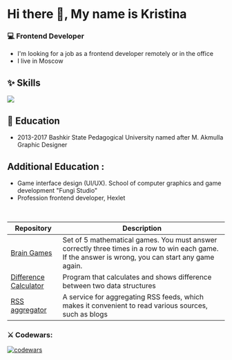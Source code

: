 # Hi there 👋, My name is Kristina


### 💻 Frontend Developer

*   I'm looking for a job as a frontend developer remotely or in the office
*   I live in Moscow

## ✨ Skills 
<p>
  <a href="https://skillicons.dev">
    <img src="https://skillicons.dev/icons?i=js,github,html,css,figma,ai" />
  </a>
</p>

## 📝 Education
- 2013-2017 Bashkir State Pedagogical University named after M. Akmulla
Graphic Designer
 
## Additional Education :
- Game interface design (UI/UX). School of computer graphics and game development "Fungi Studio"
- Profession frontend developer, Hexlet

<br/>

| Repository |  Description |
| -- | -- |
| [Brain Games](https://github.com/KristinaDegtereva/frontend-project-44)| Set of 5 mathematical games. You must answer correctly three times in a row to win each game. If the answer is wrong, you can start any game again.|
| [Difference Calculator](https://github.com/KristinaDegtereva/frontend-project-46) | Program that calculates and shows difference between two data structures|
| [RSS aggregator](https://github.com/KristinaDegtereva/frontend-project-11) | A service for aggregating RSS feeds, which makes it convenient to read various sources, such as blogs|


### ⚔ Codewars:

[![codewars](https://www.codewars.com/users/KristinaDegtereva/badges/large)](https://www.codewars.com/users/KristinaDegtereva/badges/large)